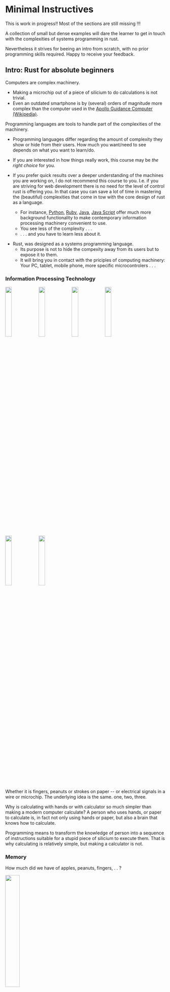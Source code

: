 

Minimal Instructives
====================

This is work in progress!! Most of the sections are still missing !!!

A collection of small but dense examples will dare the learner to get in touch with the complexities of systems programming in rust.

Nevertheless it strives for beeing an intro from scratch, with no prior programming skills required. Happy to receive your feedback.



Intro: Rust for absolute beginners
----------------------------------

Computers are complex machinery.
* Making a microchip out of a piece of silicium to do calculations is not trivial.
* Even an outdated smartphone is by (several) orders of magnitude more complex
    than the computer used in the [Apollo Guidance Computer (Wikipedia)](https://en.wikipedia.org/wiki/Apollo_Guidance_Computer).

Programming languages are tools to handle part of the complexities of the machinery.

* Programming languages differ regarding the amount of complexity they show or hide from their users. How much you want/need to see depends on what you want to learn/do.

* If you are interested in how things really work, this course may be _the right choice_ for you.

* If you prefer quick results over a deeper understanding of the machines you are working on, I do not recommend this course to you. I.e. if you are striving for web development there is no need for the level of control rust is offering you. In that case you can save a lot of time in mastering the (beautiful) complexities that come in tow with the core design of rust as a language.

    * For instance, [Python](https://www.python.org/), [Ruby](https://www.ruby-lang.org/), [Java][1java], [Java Script](https://en.wikipedia.org/wiki/JavaScript) offer much more background functionality to make contemporary information processing machinery convenient to use.
    * You see less of the complexity . . .
    * . . . and you have to learn less about it.

[1java]: https://en.wikipedia.org/wiki/Java_(programming_language)

* Rust, was designed as a systems programming language.
    * Its purpose is not to hide the compexity away from its users but to expose it to them.
    * It will bring you in contact with the priciples of computing machinery: Your PC, tablet,  mobile phone, more specific microcontrolers . . .


### Information Processing Technology

<img src="../images/fingers-1_smaller.jpg" width="20%"/>
<img src="../images/fingers-2_smaller.jpg" width="20%"/>
<img src="../images/fingers-3_smaller.jpg" width="20%"/>

<img src="../images/peanuts-1_smaller.jpg" width="20%"/>
<img src="../images/peanuts-2_smaller.jpg" width="20%"/>
<img src="../images/peanuts-3_smaller.jpg" width="20%"/>

Whether it is fingers, peanuts or strokes on paper -- or electrical signals in a wire or microchip. The underlying idea is the same.
one, two, three.

Why is calculating with hands or with calculator so much simpler than making a modern computer calculate? A person who uses hands, or paper to calculate is, in fact not only using hands or paper, but also a brain that knows how to calculate.

Programming means to transform the knowledge of person into a sequence of instructions suitable for a stupid piece of silicium to execute them. That is why calculating is relatively simple, but making a calculator is not.

[]()


### Memory

How much did we have of apples, peanuts, fingers,  . . ?

<img src="../images/fingers+peanuts+paper.jpg" width="30%" />

Today's computers have a memory that is organised in cells with addresses. Technically, there is no such thing as names for rows in a table as in the picture above. Just memory _cells_ with _addresses_. You can think of it as numbered locations of equal size.

<img src="../images/memorycellsA.jpg" width ="30%" />

For the machine there is only addresses, numbers of cells, in consecutive order. In each cell, there is a value. There is no such thin as an empty cell. There is always a number in each cell so we must be careful, which cells to use.

> Ok, `fingers` at address 5, `apples` at address 7, `peanuts` at address 6, . . .

To make it easier (for humans) to keep track of which value is kept at what address, we use variables. At first it looks more complicated:

<img src="../images/variables_names+addressesA.jpg" width="60%" />

As a human, you can relax and focus on two parts only: variables' names and their values.

<img src="../images/variables_names+addressesB.jpg" width="60%" />



### Variables in Rust

As I mentioned above, programming languages were designed to mediate between the technical complexities and the way humans prefer to think. Variables are the first feature we will learn in this respect.

In rust you can express the situation like this
```
let apples = 8;
let fingers = 3;
let peanuts = 2;
```

The follogwing _Counting Hands_ project will guide you into rust so that you can try it yourself.


First Project: Counting Hands
-----------------------------

### Step1: Your first project

First, you have to open a console window. The console works like a chat window, except that you chat with your _operatin system_ and the things you type in are _commands_ which it would (try to) execute.

TODO: add/link to instructions how to open a console and walk to the directory where the project will be created (also in mac and windows); What is a working directory . . . etc.

Now, you should have a console window open and your working directory/folder should be the place where you want to place the project.

Typically, the console window reminds you of the directory you are in at the moment, here `~/projets/RustWorkshop/minimals` and the `$` indicates that it is waiting for a command to be typed.  Your console should show something like

```
[~/projets/RustWorkshop/minimals]$

```

Make a new project by typing `cargo new --bin countinghands` into the console. Instead of `countinghands` you can choose whatever name you like.

Not much seems to have happened, except for a new line is shown, again with the working directory reminder and the `$`.

```
[~/projets/RustWorkshop/minimals]$ cargo new --bin countinghands
[~/projets/RustWorkshop/minimals]$

```
Don't worry, not news is good news in this case, cargo does not reply anything if everything goes as expected. You can check about the new project by typing `ls`:
```
[~/projets/RustWorkshop/minimals]$ ls
countinghands  graphout  README.md
```
What you will see exactly, will depend on the contents of your directory but you should find the name of your new project among the reply of `ls`.

By typing `cd countinghands` (or whatever name you gave it) you change your working directory so that it is now the project directory.

The following snapshot shows you what cargo will create for you in a subdirectory named `countinghands`.

#### [Testing] Step 1
Type `cargo build` into the console which should now look something like this:
```
[~/projets/RustWorkshop/minimals/countinghands]$ cargo build
   Compiling countinghands v0.1.0 (file:///home/broe/projets/RustWorkshop/minimals/countinghands)
    Finished debug [unoptimized + debuginfo] target(s) in 0.55 secs
[~/projets/RustWorkshop/minimals/countinghands]$
```
Type `cargo run` and you should see
```
[~/projets/RustWorkshop/minimals/countinghands]$ cargo run
    Finished debug [unoptimized + debuginfo] target(s) in 0.0 secs
     Running `target/debug/countinghands`
Hello, world!
[~/projets/RustWorkshop/minimals/countinghands]$
```

Cargo has _built_ the first project into something that your _operating system_ can lounch as an application or 'app'. Traditionally, the minimal app to begin with is one that just sais `Hello world!`. In our case, cargo has already created that for us and you should see `Hello world!` in your console now.


#### [Snapshot] Step 1
Whenever a useful intermediate state is achieved, a _snapshot_ will offer the project (as it should be at this point) for download. Furthermore, you can investigate the changes that were made from the last project.


[download files](https://github.com/broesamle/RustWorkshop/releases/tag/countinghands01_firstproject)
|
[see changes](https://github.com/broesamle/RustWorkshop/commit/f46e703d85ea21bf90d1d59c58fa511d5daa7ee8)

### Step 2: Where is 'the program'?
Now that we have already used the `cargo` _build system_ for to create your first app the next obvious question is: Where is 'the program'. There is three important components involved:
* The _source code_ is what humans can read and write. Here, this is written in _Rust_.
* The _build system_ translates the source code into something that . . .
* . . . your operating system can start as an _application_ or _executable_.

The sources are located in the subdirectory `src` in your project folder. Lets have a look: `cd src` and ls should show you that the file `main.rs` is there.

```
[~/projets/RustWorkshop/minimals/countinghands]$ cd src
[~/projets/RustWorkshop/minimals/countinghands/src]$ ls
main.rs
[~/projets/RustWorkshop/minimals/countinghands/src]
```

`cat main.rs` finally shows you 'the program', the source of the program, to be precise:
```
fn main() {
    println!("Hello, world!");
}
```

----
** ! ! ! TO BE CONTINUED ! ! !  **

----

Project: Graphics in a Window
-----------------------------

* Operating System
* compiler
* Library
* Standard Library

TODO: Is it responsible not to introduce closures up to this point?


### Step 1: New Project

TODO: we need a link to the intro/fundament example here.


#### [Snapshot] Step 1
[download files](https://github.com/broesamle/RustWorkshop/releases/tag/graphout01_new-project)
|
[see changes](https://github.com/broesamle/RustWorkshop/commit/c7dd93813e05d4142ad64fa903013cfa22331f30)

#### [Testing] Step 1
TODO: we need a link to the intro/fundament example here.


### Step 2: Access the Windowmanagement (and Graphics Output)

The _operating system_ offers functionality for opening a window. In order to use this, we need to `use` a number of _libraries_

```
use glutin_window::GlutinWindow as Window;
use piston::window::WindowSettings;
```

In other examples it was enough to `use std::sync` and then the program could be compiled. In this case the situation is a little different. We get an *ERROR*:

```
error: unresolved import `glutin_window::GlutinWindow`. Maybe a missing `extern crate glutin_window`? [E0432]
src/main.rs:1 use glutin_window::GlutinWindow as Window;
                  ^~~~~~~~~~~~~~~~~~~~~~~~~~~~~~~~~~~~~
```

The reason why the build system is not happy this time is because `glutin_window` it is not part of the rust _standard library. Refer to the extern crates like this:
```
extern crate piston;
extern crate glutin_window;
```

There is another error we have to address:

```
error: can't find crate for `piston` [E0463]
```

We refer to an _extern_ crate, integrate it into our program by its name `piston` and `glutin_window`. Since the crates in question are not part of the standard library, cargo will have to download them. What it wants to know now is which version it should get (and from which source etc).

Add the following to the `[dependencies]` section in `Cargo.toml`:

```
piston = "0.24.0"
pistoncore-glutin_window = "0.28.0"
```

Instead of `println!("Hello, world!");` we can now create a new window like this:

```
fn main() {
    let window: Window =
        WindowSettings::new("Hello World!", [512; 2])
            .build().unwrap();
}
```

#### [Snapshot] Step 2
[download files](https://github.com/broesamle/RustWorkshop/releases/tag/graphout02_open-window)
|
[see changes](https://github.com/broesamle/RustWorkshop/commit/3495e498198651826cb58e27c0fcdeb7d9f15064)

#### [Testing] Step 2

`cargo build` should output something like

```
Compiling graphout v0.1.0 (file:///home/broe/projets/RustWorkshop/minimals/graphout)
src/main.rs:8:9: 8:15 warning: unused variable: `window`, #[warn(unused_variables)] on by default
src/main.rs:8     let window: Window =
                   ^~~~~~
 Finished debug [unoptimized + debuginfo] target(s) in 1.50 secs
```

Don't worry about the `unused variable` warning for now.

Running the program `cargo run` gives the console output

```
    Finished debug [unoptimized + debuginfo] target(s) in 0.0 secs
     Running `target/debug/graphout`
```

Otherwise not much is happening. The careful observer (using a not too fast machine) may recognise a quick flash of a window or icon in the application louncher bar. So there is some interaction going on between our program and the operating system.

Despite not useful in itself, having those two components 'talk to each other' at all is a good result for now.


### Step 3: Event loop

The window 'just flashes' because our application quits immediately after lounching it. It follows the Scheme
* start
* run (from first to last instruction)
* terminate.

What we want is something like
* start
* run
* terminate, when the user 'closes the application'.

That is, the application reacts to event(s) which are generated outside the application: The user closes the window, presses `escape`, etc. First progress  towards reacting to events would be not to terminate (at all).

After creating the window we just loop infinitely (just add this line before the final `}`:

```
loop { }
```

#### [Snapshot] Step 3a
[download files](https://github.com/broesamle/RustWorkshop/releases/tag/graphout03a_infinite-loop)
|
[see changes](https://github.com/broesamle/RustWorkshop/commit/5cc87606651ac43ad0aeb7c00e30ed48fba96be7)

#### [Testing] Step 3a

It does the job, the window remains visible, containing weird mixture of background and titlebar... well, after all, we have created and 'registered' a window at the window management system of the _operating system_ but our application does not care about anything. It just loops infinitely.


Next, we need access to the events generated by the operating system's window management. In particular, it will provide a set of informations the _graphics library_ would need to 'draw things correctly'; window position, size etc.

One more dependency: `piston2d-opengl_graphics = "0.31.0"`.

Providing us an `extern crate opengl_graphics;` so that we can `use opengl_graphics::{GlGraphics, OpenGL};`.
Finally, we initialise the graphics system which we can now use.

```
let opengl = OpenGL::V3_2;
let gl = GlGraphics::new(opengl);
```

#### [Snapshot] Step 3b
[download files](https://github.com/broesamle/RustWorkshop/releases/tag/graphout03b_opengl_graphics)
|
[see changes](https://github.com/broesamle/RustWorkshop/commit/a74eabff42f439c633323ea22f4f1f82a00c07e2)

#### [Testing] Step 3b

`cargo build` should give:

```
   Compiling graphout v0.1.0 (file:///home/broe/projets/RustWorkshop/minimals/graphout)
src/main.rs:10:9: 10:15 warning: unused variable: `window`, #[warn(unused_variables)] on by default
src/main.rs:10     let window: Window =
                       ^~~~~~
src/main.rs:15:9: 15:11 warning: unused variable: `gl`, #[warn(unused_variables)] on by default
src/main.rs:15     let gl = GlGraphics::new(opengl);
                       ^~
    Finished debug [unoptimized + debuginfo] target(s) in 1.60 secs
```
No missing dependencies, all extern crates are there.
Complaints about unused variables are fine, we will use them in a minute.

Now, we replace the 'non-reactive' infinite loop with something that has the potential to react to events happening to the window, the keyboard and so on.

We will need:
```
use piston::event_loop::Events;
use piston::input::RenderEvent;
```

`window` and `gl` need to be mutable. We also will need to declare

```
let mut events = window.events();
```

The great change is to replace `loop {}` with an (admittedly not exactly trivial) construct that will also loop infinitely:

```
for e in events.next(&mut window) {
    if let Some(r) = e.render_args() {
        gl.draw(r.viewport(), |c, gl| {
            // all  drawing actions will happen here soon
        });
    }
}
```

* In every loop cycle it provides an event `e`.

* If the `e` has some render arguments attached to it `if let Some(r) = e.render_args()` . . .
* . . . we activate the graphics system via `gl.draw(...)`
* which gets additional information about how and where to draw based on `r.viewport()`

#### [Snapshot] Step 3c
[download files](https://github.com/broesamle/RustWorkshop/releases/tag/graphout03c_eventloop%2Bwindow)
|
[see changes](https://github.com/broesamle/RustWorkshop/commit/0f66156843c0732821572b34ff1bf453f4d303ed)

#### [Testing] Step 3c
The main difference is that now, we can close the window by pressing the close button `(x)` in the title bar. Again, this is not spectacular in itself but it indicates progress towards a smooth integration with the window system.
